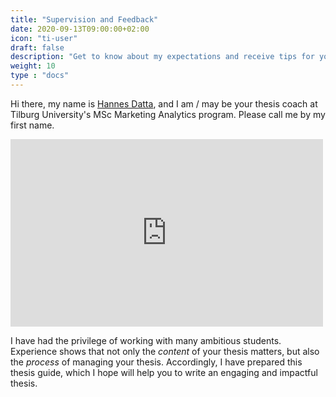 ```yaml
---
title: "Supervision and Feedback"
date: 2020-09-13T09:00:00+02:00
icon: "ti-user"
draft: false
description: "Get to know about my expectations and receive tips for your meetings"
weight: 10
type : "docs"
---
```


Hi there, my name is [Hannes Datta](https://hannesdatta.com), and I am / may be your thesis coach at Tilburg University's MSc Marketing Analytics program. Please call me by my first name.

<iframe width="500" height="300" src="https://www.youtube.com/embed/OyUGo7s2HJY" frameborder="0" allow="accelerometer; autoplay; encrypted-media; gyroscope; picture-in-picture" allowfullscreen></iframe>

I have had the privilege of working with many ambitious students. Experience shows that not only the *content* of your thesis matters, but also the *process* of managing your thesis. Accordingly, I have prepared this thesis guide, which I hope will help you to write an engaging and impactful thesis.
